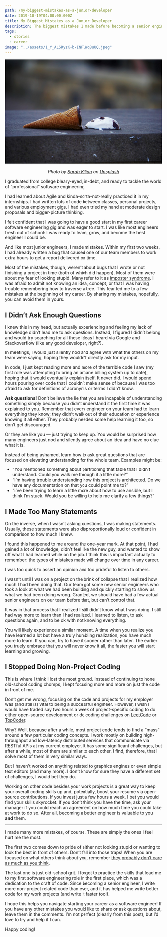 ```yaml
---
path: /my-biggest-mistakes-as-a-junior-developer
date: 2019-10-19T04:00:00.000Z
title: My Biggest Mistakes as a Junior Developer
description: The biggest mistakes I made before becoming a senior engineer.
tags:
  - stories
  - career
image: "../assets/1_Y_ALSRyzK-b-INPlWq8uUQ.jpeg"
---
```


![](../assets/1_Y_ALSRyzK-b-INPlWq8uUQ.jpeg)

<center>

<i>

Photo by [Sarah Kilian](https://unsplash.com/@rojekilian?utm_source=unsplash&utm_medium=referral&utm_content=creditCopyText) on [Unsplash](https://unsplash.com/s/photos/mistake?utm_source=unsplash&utm_medium=referral&utm_content=creditCopyText)

</i>

</center>

I graduated from college bleary-eyed, in-debt, and ready to tackle the world of “professional” software engineering.

I had learned about Agile and kinda-sorta-not-really practiced it in my internships. I had written lots of code between classes, personal projects, and various employment gigs. I had even tried my hand at moderate design proposals and bigger-picture thinking.

I felt confident that I was going to have a good start in my first career software engineering gig and was eager to start. I was like most engineers fresh out of school: I was ready to learn, grow, and become the best engineer I could be.

And like most junior engineers, I made mistakes. Within my first two weeks, I had already written a bug that caused one of our team members to work extra hours to get a report delivered on time.

Most of the mistakes, though, weren’t about bugs that I wrote or not finishing a project in time (both of which did happen). Most of them were about my fear of looking stupid. Many refer to it as [imposter syndrome](https://medium.com/mind-cafe/how-to-overcome-imposter-syndrome-c54e94859ca4). I was afraid to admit not knowing an idea, concept, or that I was having trouble remembering how to traverse a tree.
This fear led me to a few mistakes at the beginning of my career. By sharing my mistakes, hopefully, you can avoid them in yours.

## I Didn’t Ask Enough Questions

I knew this in my head, but actually experiencing and feeling my lack of knowledge didn’t lead me to ask questions. Instead, I figured I didn’t belong and would try searching for all these ideas I heard via Google and Stackoverflow (like any good developer, right?).

In meetings, I would just silently nod and agree with what the others on my team were saying, hoping they wouldn’t directly ask for my input.

In code, I just kept reading more and more of the terrible code I saw (my first role was attempting to bring an arcane billing system up to date), hoping that it would eventually explain itself. It never did. I would spend hours pouring over code that I couldn’t make sense of because I was too afraid to ask for definitions of acronyms or terms I didn’t know.

**Ask questions!** Don’t believe the lie that you are incapable of understanding something simply because you didn’t understand it the first time it was explained to you. Remember that every engineer on your team had to learn everything they know; they didn’t walk out of their education or experience knowing it all either. They probably needed some help learning it too, so don’t get discouraged.

Or they are like you — just trying to keep up. You would be surprised how many engineers just nod and silently agree about an idea and have no clue what it is.

Instead of being ashamed, learn how to ask great questions that are focused on elevating understanding for the whole team. Examples might be:
* “You mentioned something about partitioning that table that I didn’t understand. Could you walk me through it a little more?”
* “I’m having trouble understanding how this project is architected. Do we have any documentation on that you could point me to?”
* “I’ve been trying to learn a little more about how to use ansible, but I think I’m stuck. Would you be willing to help me clarify a few things?”


## I Made Too Many Statements
On the inverse, when I wasn’t asking questions, I was making statements. Usually, these statements were also disproportionally loud or confident in comparison to how much I knew.

I found this happened to me around the one-year mark. At that point, I had gained a lot of knowledge, didn’t feel like the new guy, and wanted to show off what I had learned while on the job. I think this is important actually to remember: the types of mistakes made will change over time in any career.

I was too quick to assert an opinion and too prideful to listen to others.

I wasn’t until I was on a project on the brink of collapse that I realized how much I had been doing that. Our team got some new senior engineers who took a look at what we had been building and quickly starting to show us what we had been doing wrong. Granted, we should have had a few actual senior engineers on our team before that, but can’t control that.

It was in that process that I realized I still didn’t know what I was doing. I still had way more to learn than I had realized. I learned to listen, to ask questions again, and to be ok with not knowing everything.

You will likely experience a similar moment. A time when you realize you have learned a lot but have a truly humbling realization, you have much more to learn. If you can, try to have it sooner rather than later. The earlier you truely embrace that you will never know it all, the faster you will start learning and growing.


## I Stopped Doing Non-Project Coding

This is where I think I lost the most ground. Instead of continuing to hone old-school coding chomps, I kept focusing more and more on just the code in front of me.

Don’t get me wrong, focusing on the code and projects for my employer was (and still is) vital to being a successful engineer. However, I wish I would have traded say two hours a week of project-specific coding to do either open-source development or do coding challenges on [LeetCode](https://leetcode.com/) or [TopCoder](http://topcoder.com/).

Why? Well, because after a while, most project code tends to find a “mass” around a few particular coding concepts. I work mostly on building high-throughput and low-latency distributed services that communicate via RESTful APIs at my current employer. It has some significant challenges, but after a while, most of them are similar to each other. I find, therefore, that I solve most of them in very similar ways.

But I haven’t worked on anything related to graphics engines or even simple text editors (and many more). I don’t know for sure they have a different set of challenges, I would bet they do.

Working on other code besides your work projects is a great way to keep your overall coding skills up and, potentially, boost your resume via open-source contributions. If you invest just a few hours a week, I bet you would find your skills skyrocket. If you don’t think you have the time, ask your manager if you could reach an agreement on how much time you could take at work to do so. After all, becoming a better engineer is valuable to you **and** them.

---

I made many more mistakes, of course. These are simply the ones I feel hurt me the most.

The first two comes down to pride of either not looking stupid or wanting to look the best in front of others. Don’t fall into those traps! When you are focused on what others think about you, remember [they probably don’t care as much as you think](https://medium.com/the-ascent/research-confirms-that-no-one-is-really-thinking-about-you-f6e7b09c458).

The last one is just old-school grit. I forgot to practice the skills that lead me to my first software engineering role in the first place, which was a dedication to the craft of code. Since becoming a senior engineer, I write more non-project related code than ever, and it has helped me write better code for my work projects (and write it faster too!).

I hope this helps you navigate starting your career as a software engineer! If you have any other mistakes you would like to share or ask questions about, leave them in the comments. I’m not perfect (clearly from this post), but I’d love to try and help if I can.

Happy coding!